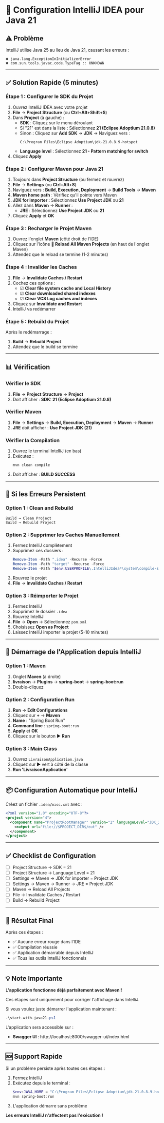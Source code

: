 # 🔧 Configuration IntelliJ IDEA pour Java 21

## ⚠️ Problème
IntelliJ utilise Java 25 au lieu de Java 21, causant les erreurs :
```
❌ java.lang.ExceptionInInitializerError
❌ com.sun.tools.javac.code.TypeTag :: UNKNOWN
```

---

## ✅ Solution Rapide (5 minutes)

### Étape 1 : Configurer le SDK du Projet

1. Ouvrez IntelliJ IDEA avec votre projet
2. **File** → **Project Structure** (ou **Ctrl+Alt+Shift+S**)
3. Dans **Project** (à gauche) :
   - **SDK** : Cliquez sur le menu déroulant
   - Si "21" est dans la liste : Sélectionnez **21 (Eclipse Adoptium 21.0.8)**
   - Sinon : Cliquez sur **Add SDK** → **JDK** → Naviguez vers :
     ```
     C:\Program Files\Eclipse Adoptium\jdk-21.0.8.9-hotspot
     ```
   - **Language level** : Sélectionnez **21 - Pattern matching for switch**
4. Cliquez **Apply**

### Étape 2 : Configurer Maven pour Java 21

1. Toujours dans **Project Structure** (ou fermez et rouvrez)
2. **File** → **Settings** (ou **Ctrl+Alt+S**)
3. Naviguez vers : **Build, Execution, Deployment** → **Build Tools** → **Maven**
4. **Maven home path** : Vérifiez qu'il pointe vers Maven
5. **JDK for importer** : Sélectionnez **Use Project JDK** ou **21**
6. Allez dans **Maven** → **Runner** :
   - **JRE** : Sélectionnez **Use Project JDK** ou **21**
7. Cliquez **Apply** et **OK**

### Étape 3 : Recharger le Projet Maven

1. Ouvrez l'onglet **Maven** (côté droit de l'IDE)
2. Cliquez sur l'icône 🔄 **Reload All Maven Projects** (en haut de l'onglet Maven)
3. Attendez que le reload se termine (1-2 minutes)

### Étape 4 : Invalider les Caches

1. **File** → **Invalidate Caches / Restart**
2. Cochez ces options :
   - ☑ **Clear file system cache and Local History**
   - ☑ **Clear downloaded shared indexes**
   - ☑ **Clear VCS Log caches and indexes**
3. Cliquez sur **Invalidate and Restart**
4. IntelliJ va redémarrer

### Étape 5 : Rebuild du Projet

Après le redémarrage :

1. **Build** → **Rebuild Project**
2. Attendez que le build se termine

---

## 📊 Vérification

### Vérifier le SDK
1. **File** → **Project Structure** → **Project**
2. Doit afficher : **SDK: 21 (Eclipse Adoptium 21.0.8)**

### Vérifier Maven
1. **File** → **Settings** → **Build, Execution, Deployment** → **Maven** → **Runner**
2. **JRE** doit afficher : **Use Project JDK (21)**

### Vérifier la Compilation
1. Ouvrez le terminal IntelliJ (en bas)
2. Exécutez :
   ```powershell
   mvn clean compile
   ```
3. Doit afficher : **BUILD SUCCESS**

---

## 🎯 Si les Erreurs Persistent

### Option 1 : Clean and Rebuild
```
Build → Clean Project
Build → Rebuild Project
```

### Option 2 : Supprimer les Caches Manuellement

1. Fermez IntelliJ complètement
2. Supprimez ces dossiers :
   ```powershell
   Remove-Item -Path ".idea" -Recurse -Force
   Remove-Item -Path "target" -Recurse -Force
   Remove-Item -Path "$env:USERPROFILE\.IntelliJIdea*\system\compile-server" -Recurse -Force
   ```
3. Rouvrez le projet
4. **File** → **Invalidate Caches / Restart**

### Option 3 : Réimporter le Projet

1. Fermez IntelliJ
2. Supprimez le dossier `.idea`
3. Rouvrez IntelliJ
4. **File** → **Open** → Sélectionnez `pom.xml`
5. Choisissez **Open as Project**
6. Laissez IntelliJ importer le projet (5-10 minutes)

---

## 🚀 Démarrage de l'Application depuis IntelliJ

### Option 1 : Maven
1. Onglet **Maven** (à droite)
2. **livraison** → **Plugins** → **spring-boot** → **spring-boot:run**
3. Double-cliquez

### Option 2 : Configuration Run
1. **Run** → **Edit Configurations**
2. Cliquez sur **+** → **Maven**
3. **Name** : "Spring Boot Run"
4. **Command line** : `spring-boot:run`
5. **Apply** et **OK**
6. Cliquez sur le bouton ▶️ **Run**

### Option 3 : Main Class
1. Ouvrez `LivraisonApplication.java`
2. Cliquez sur ▶️ vert à côté de la classe
3. **Run 'LivraisonApplication'**

---

## 📦 Configuration Automatique pour IntelliJ

Créez un fichier `.idea/misc.xml` avec :
```xml
<?xml version="1.0" encoding="UTF-8"?>
<project version="4">
  <component name="ProjectRootManager" version="2" languageLevel="JDK_21" default="true" project-jdk-name="21" project-jdk-type="JavaSDK">
    <output url="file://$PROJECT_DIR$/out" />
  </component>
</project>
```

---

## ✅ Checklist de Configuration

- [ ] Project Structure → SDK = 21
- [ ] Project Structure → Language Level = 21
- [ ] Settings → Maven → JDK for importer = Project JDK
- [ ] Settings → Maven → Runner → JRE = Project JDK
- [ ] Maven → Reload All Projects
- [ ] File → Invalidate Caches / Restart
- [ ] Build → Rebuild Project

---

## 🎉 Résultat Final

Après ces étapes :
- ✅ Aucune erreur rouge dans l'IDE
- ✅ Compilation réussie
- ✅ Application démarrable depuis IntelliJ
- ✅ Tous les outils IntelliJ fonctionnels

---

## 💡 Note Importante

**L'application fonctionne déjà parfaitement avec Maven !**

Ces étapes sont uniquement pour corriger l'affichage dans IntelliJ.

Si vous voulez juste démarrer l'application maintenant :
```powershell
.\start-with-java21.ps1
```

L'application sera accessible sur :
- **Swagger UI** : http://localhost:8000/swagger-ui/index.html

---

## 🆘 Support Rapide

Si un problème persiste après toutes ces étapes :

1. Fermez IntelliJ
2. Exécutez depuis le terminal :
   ```powershell
   $env:JAVA_HOME = "C:\Program Files\Eclipse Adoptium\jdk-21.0.8.9-hotspot"
   mvn spring-boot:run
   ```
3. L'application démarre sans problème

**Les erreurs IntelliJ n'affectent pas l'exécution !**
